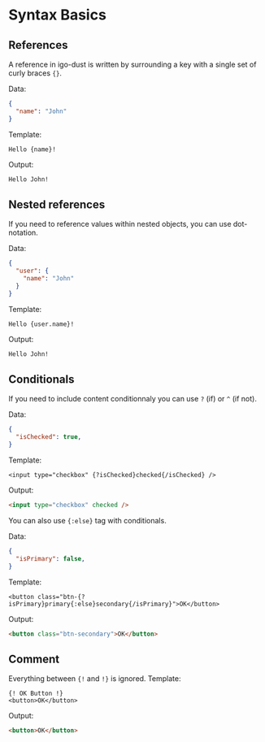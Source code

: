 
# Syntax Basics

## References
A reference in igo-dust is written by surrounding a key with a single set of curly braces `{}`.


Data:
```json
{
  "name": "John"
}
```

Template:
```
Hello {name}!
```

Output:
```html
Hello John!
```

## Nested references
If you need to reference values within nested objects, you can use dot-notation.

Data:
```json
{
  "user": {
    "name": "John"
  }
}
```

Template:
```
Hello {user.name}!
```

Output:
```html
Hello John!
```

## Conditionals
If you need to include content conditionnaly you can use `?` (if) or `^` (if not).

Data: 
```json
{
  "isChecked": true,
}
```

Template:
```
<input type="checkbox" {?isChecked}checked{/isChecked} />
```

Output:
```html
<input type="checkbox" checked />
```

You can also use `{:else}` tag with conditionals.

Data: 
```json
{
  "isPrimary": false,
}
```

Template:
```
<button class="btn-{?isPrimary}primary{:else}secondary{/isPrimary}">OK</button>
```

Output:
```html
<button class="btn-secondary">OK</button>
```

## Comment
Everything between `{!` and `!}` is ignored.
Template:
```
{! OK Button !}
<button>OK</button>
```

Output:
```html
<button>OK</button>
```
